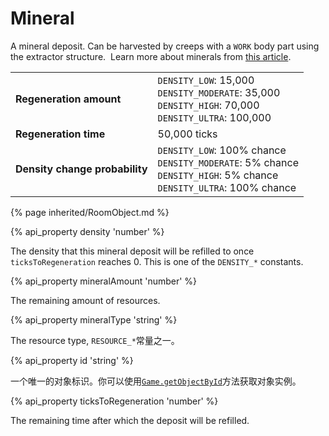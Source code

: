 # Mineral

A mineral deposit. Can be harvested by creeps with a `WORK` body part using the extractor structure. 
Learn more about minerals from [this article](/resources.html).

<table class="table gameplay-info">
    <tbody>
    <tr>
        <td><strong>Regeneration amount</strong></td>
        <td><code>DENSITY_LOW</code>: 15,000 <br /> <code>DENSITY_MODERATE</code>: 35,000<br /> <code>DENSITY_HIGH</code>: 70,000 <br /> <code>DENSITY_ULTRA</code>: 100,000</td>
    </tr>
    <tr>
        <td><strong>Regeneration time</strong></td>
        <td>50,000 ticks</td>
    </tr>
    <tr>
        <td><strong>Density change probability</strong></td>
        <td><code>DENSITY_LOW</code>: 100% chance <br /> <code>DENSITY_MODERATE</code>: 5% chance<br /> <code>DENSITY_HIGH</code>: 5% chance <br /> <code>DENSITY_ULTRA</code>: 100% chance</td>
    </tr>
    </tbody>
</table>

{% page inherited/RoomObject.md %} 

{% api_property density 'number' %}



The density that this mineral deposit will be refilled to once <code>ticksToRegeneration</code> reaches 0. This is one of the <code>DENSITY_*</code> constants.



{% api_property mineralAmount 'number' %}



The remaining amount of resources.



{% api_property mineralType 'string' %}



The resource type, <code>RESOURCE_*</code>常量之一。



{% api_property id 'string' %}



一个唯一的对象标识。你可以使用<a href="#Game.getObjectById"><code>Game.getObjectById</code></a>方法获取对象实例。



{% api_property ticksToRegeneration 'number' %}



The remaining time after which the deposit will be refilled.


